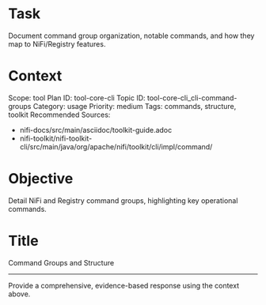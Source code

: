 # Task
Document command group organization, notable commands, and how they map to NiFi/Registry features.

# Context
Scope: tool
Plan ID: tool-core-cli
Topic ID: tool-core-cli_cli-command-groups
Category: usage
Priority: medium
Tags: commands, structure, toolkit
Recommended Sources:
- nifi-docs/src/main/asciidoc/toolkit-guide.adoc
- nifi-toolkit/nifi-toolkit-cli/src/main/java/org/apache/nifi/toolkit/cli/impl/command/

# Objective
Detail NiFi and Registry command groups, highlighting key operational commands.

# Title
Command Groups and Structure

---

Provide a comprehensive, evidence-based response using the context above.
